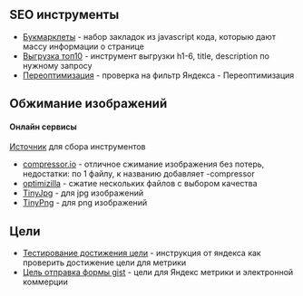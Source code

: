## SEO инструменты
* [Букмарклеты](https://arsenkin.ru/tools/bookmarklet/) - набор закладок из javascript кода, которыю дают массу информации о странице
* [Выгрузка топ10](https://arsenkin.ru/tools/check-h/) - инструмент выгрузки h1-6, title, description по нужному запросу
* [Переоптимизация](https://arsenkin.ru/tools/filter/) - проверка на фильтр Яндекса - Переоптимизация
## Обжимание изображений
#### Онлайн сервисы
[Источник](https://habrahabr.ru/company/hosting-cafe/blog/325262/) для сбора инструментов
* [compressor.io](https://compressor.io/compress) - отличное сжимание изображения без потерь, недостатки: по 1 файлу, к названию добавляет -compressor
* [optimizilla](http://optimizilla.com/) - сжатие нескольких файлов с выбором качества
* [TinyJpg](https://tinyjpg.com/) - для jpg изображений
* [TinyPng](https://tinypng.com/) - для png изображений
## Цели
* [Тестирование достижения цели](https://yandex.ru/support/metrika/reports/add-goals.html#check-goal) - инструкция от яндекса как проверить достижение цели для метрики
* [Цель отправка формы gist](https://gist.github.com/seotut/5bee8c6b381724417285d63eb765a02e) - цели для Яндекс метрики и электронной коммерции
